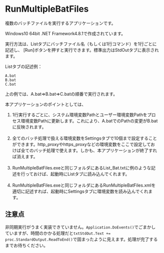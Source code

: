 # RunMultipleBatFiles

複数のバッチファイルを実行するアプリケーションです。

Windows10 64bit .NET Framework4.8.1で作成されています。

実行方法は、Listタブにバッチファイル名（もしくは1行コマンド）を1行ごとに記述し、
[Run]ボタンを押すと実行できます。標準出力はStdOutタブに表示されます。

Listタブの記述例：

```
A.bat
B.bat
C.bat
```

上の例では、A.bat⇒B.bat⇒C.batの順番で実行されます。

本アプリケーションのポイントとしては、

1. 1行実行するごとに、システム環境変数Pathとユーザー環境変数Pathをプロセス環境変数Pathに更新します。これにより、A.batでのPathの変更がB.batに反映されます。<br><br>
1. 全てのバッチ処理で扱える環境変数をSettingsタブで10個まで設定することができます。http_proxyやhttps_proxyなどの環境変数をここで設定しておけば全てのバッチ処理で使えます。しかも、本アプリケーションが終了すれば消えます。<br><br>
1. RunMultipleBatFiles.exeと同じフォルダにあるList_Bat.txtに例のような記述を行っておけば、起動時にListタブに読み込んでくれます。<br><br>
1. RunMultipleBatFiles.exeと同じフォルダにあるRunMultipleBatFiles.xmlを適切に記述すれば、起動時にSettingsタブに環境変数を読み込んでくれます。

## __注意点__

非同期実行がうまく実装できていません。`Application.DoEvents()`でごまかしていますが、時間のかかる処理だと`txtStdOut.Text += proc.StandardOutput.ReadToEnd()`で固まったように見えます。処理が完了するまでお待ちください。
